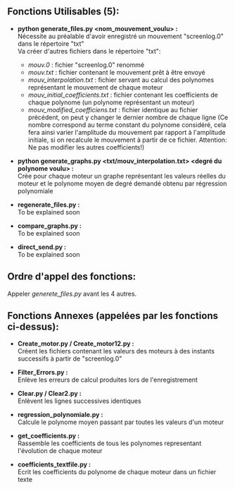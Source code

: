 
## Fonctions Utilisables (5):

* __python generate_files.py \<nom_mouvement_voulu\> :__   
Nécessite au préalable d'avoir enregistré un mouvement "screenlog.0" dans le répertoire "txt"   
Va créer d'autres fichiers dans le répertoire "txt":      
    * _mouv.0_ : fichier "screenlog.0" renommé
    * _mouv.txt_ : fichier contenant le mouvement prêt à être envoyé
    * _mouv\_interpolation.txt_ : fichier servant au calcul des polynomes représentant le mouvement de chaque moteur
    * _mouv\_initial\_coefficients.txt_ : fichier contenant les coefficients de chaque polynome (un polynome représentant un moteur)
    * _mouv\_modified\_coefficiens.txt_ : fichier identique au fichier précédent, on peut y changer le dernier nombre de chaque ligne (Ce nombre correspond au terme constant du polynome considéré, cela fera ainsi varier l'amplitude du mouvement par rapport à l'amplitude initiale, si on recalcule le mouvement à partir de ce fichier. Attention: Ne pas modifier les autres coefficients!)

* __python generate\_graphs.py \<txt/mouv\_interpolation.txt\> \<degré du polynome voulu\> :__   
Crée pour chaque moteur un graphe représentant les valeurs réelles du moteur et le polynome moyen de degré demandé obtenu par régression polynomiale

* __regenerate_files.py :__   
To be explained soon


* __compare_graphs.py :__   
To be explained soon


* __direct_send.py :__   
To be explained soon




## Ordre d'appel des fonctions:

Appeler _generete\_files.py_ avant les 4 autres.




## Fonctions Annexes (appelées par les fonctions ci-dessus):

* __Create_motor.py / Create_motor12.py :__   
Créent les fichiers contenant les valeurs des moteurs à des instants successifs à partir de "screenlog.0"

* __Filter_Errors.py :__  
Enlève les erreurs de calcul produites lors de l'enregistrement

* __Clear.py / Clear2.py :__   
Enlèvent les lignes successives identiques

* __regression_polynomiale.py :__   
Calcule le polynome moyen passant par toutes les valeurs d'un moteur

* __get_coefficients.py :__   
Rassemble les coefficients de tous les polynomes representant l'évolution de chaque moteur

* __coefficients_textfile.py :__   
Ecrit les coefficients du polynome de chaque moteur dans un fichier texte